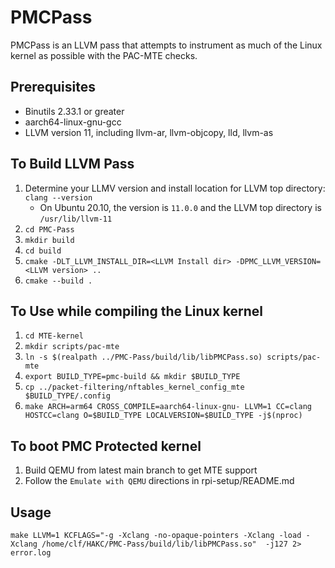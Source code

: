 PMCPass
=======

PMCPass is an LLVM pass that attempts to instrument as much of the Linux kernel
as possible with the PAC-MTE checks.

Prerequisites
-------------
* Binutils 2.33.1 or greater 
* aarch64-linux-gnu-gcc
* LLVM version 11, including llvm-ar, llvm-objcopy, lld, llvm-as

To Build LLVM Pass
------------------

1. Determine your LLMV version and install location for LLVM top directory: `clang --version`
   * On Ubuntu 20.10, the version is `11.0.0` and the LLVM top directory is
   `/usr/lib/llvm-11`
1. `cd PMC-Pass`
1. `mkdir build`
1. `cd build`
1. `cmake -DLT_LLVM_INSTALL_DIR=<LLVM Install dir> -DPMC_LLVM_VERSION=<LLVM
version> ..`
1. `cmake --build .`

To Use while compiling the Linux kernel
---------------------------------------

1. `cd MTE-kernel`
1. `mkdir scripts/pac-mte`
1. `ln -s $(realpath ../PMC-Pass/build/lib/libPMCPass.so) scripts/pac-mte`
1. `export BUILD_TYPE=pmc-build && mkdir $BUILD_TYPE`
1. `cp ../packet-filtering/nftables_kernel_config_mte $BUILD_TYPE/.config`
1. `make ARCH=arm64 CROSS_COMPILE=aarch64-linux-gnu- LLVM=1 CC=clang
HOSTCC=clang O=$BUILD_TYPE LOCALVERSION=$BUILD_TYPE -j$(nproc)`

To boot PMC Protected kernel
----------------------------

1. Build QEMU from latest main branch to get MTE support
1. Follow the `Emulate with QEMU` directions in rpi-setup/README.md

## Usage
```
make LLVM=1 KCFLAGS="-g -Xclang -no-opaque-pointers -Xclang -load -Xclang /home/clf/HAKC/PMC-Pass/build/lib/libPMCPass.so"  -j127 2> error.log
```